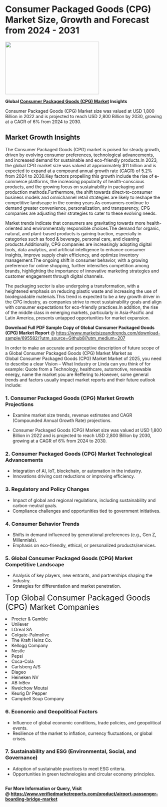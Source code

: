 <H1>Consumer Packaged Goods (CPG) Market Size, Growth and Forecast from 2024 - 2031</H1><img class="aligncenter size-medium wp-image-584254" src="https://thirdeyenews.in/wp-content/uploads/2024/09/Global-Market-Research-300x168.jpeg" alt="" width="300" height="168" /><p><strong>Global&nbsp;<a href="https://www.marketsizeandtrends.com/download-sample/695582/?utm_source=Github8j?utm_medium=207">Consumer Packaged Goods (CPG) Market</a> Insights</strong></p><p>Consumer Packaged Goods (CPG) Market size was valued at USD 1,800 Billion in 2022 and is projected to reach USD 2,800 Billion by 2030, growing at a CAGR of 6% from 2024 to 2030.</p><p><h2>Market Growth Insights</h2> <p>The Consumer Packaged Goods (CPG) market is poised for steady growth, driven by evolving consumer preferences, technological advancements, and increased demand for sustainable and eco-friendly products.In 2023, the global CPG market size was valued at approximately $11 trillion and is expected to expand at a compound annual growth rate (CAGR) of 5.2% from 2024 to 2030.Key factors propelling this growth include the rise of e-commerce platforms, the increasing popularity of health-conscious products, and the growing focus on sustainability in packaging and production methods.Furthermore, the shift towards direct-to-consumer business models and omnichannel retail strategies are likely to reshape the competitive landscape in the coming years.As consumers continue to demand greater convenience, personalization, and transparency, CPG companies are adjusting their strategies to cater to these evolving needs.</p> <p>Market trends indicate that consumers are gravitating towards more health-oriented and environmentally responsible choices.The demand for organic, natural, and plant-based products is gaining traction, especially in categories such as food & beverage, personal care, and cleaning products.Additionally, CPG companies are increasingly adopting digital tools, data analytics, and artificial intelligence to enhance consumer insights, improve supply chain efficiency, and optimize inventory management.The ongoing shift in consumer behavior, with a growing preference for online shopping, further intensifies competition among brands, highlighting the importance of innovative marketing strategies and customer engagement through digital channels.</p> <p>The packaging sector is also undergoing a transformation, with a heightened emphasis on reducing plastic waste and increasing the use of biodegradable materials.This trend is expected to be a key growth driver in the CPG industry, as companies strive to meet sustainability goals and align with consumer expectations for eco-friendly practices.In addition, the rise of the middle class in emerging markets, particularly in Asia-Pacific and Latin America, presents untapped opportunities for market expansion.</p> <p><span class=""><strong>Download Full PDF Sample Copy of Global Consumer Packaged Goods (CPG) Market Report</strong> @ <a href="https://www.marketsizeandtrends.com/download-sample/695582/?utm_source=Github8j?utm_medium=207" target="_blank">https://www.marketsizeandtrends.com/download-sample/695582/?utm_source=Github8j?utm_medium=207</a></span></p><p>In order to make an accurate and perceptive description of future scope of a Global&nbsp;Consumer Packaged Goods (CPG) Market Market as Global&nbsp;Consumer Packaged Goods (CPG) Market Market of 2025, you need to describe a clear Vision &ndash; What Industry or Linda can you think of for example: Quote from a Technology, healthcare, automotive, renewable energy, name the market you are Reffering to.However, some general trends and factors usually impact market reports and their future outlook include:</p><h3>1.&nbsp;<strong>Consumer Packaged Goods (CPG) Market Growth Projections</strong></h3><ul><li>Examine market size trends, revenue estimates and CAGR (Compounded Annual Growth Rate) projections.</li><li><p>Consumer Packaged Goods (CPG) Market size was valued at USD 1,800 Billion in 2022 and is projected to reach USD 2,800 Billion by 2030, growing at a CAGR of 6% from 2024 to 2030.</p></li></ul><h3>2.&nbsp;<strong>Consumer Packaged Goods (CPG) Market Technological Advancements</strong></h3><ul><li>Integration of AI, IoT, blockchain, or automation in the industry.</li><li>Innovations driving cost reductions or improving efficiency.</li></ul><h3>3.&nbsp;<strong>Regulatory and Policy Changes</strong></h3><ul><li>Impact of global and regional regulations, including sustainability and carbon-neutral goals.</li><li>Compliance challenges and opportunities tied to government initiatives.</li></ul><h3>4.&nbsp;<strong>Consumer Behavior Trends</strong></h3><ul><li>Shifts in demand influenced by generational preferences (e.g., Gen Z, Millennials).</li><li>Emphasis on eco-friendly, ethical, or personalized products/services.</li></ul><h3>5.&nbsp;<strong>Global Consumer Packaged Goods (CPG) Market Competitive Landscape</strong></h3><ul><li>Analysis of key players, new entrants, and partnerships shaping the industry.</li><li>Strategies for differentiation and market penetration.</li></ul><p data-pm-slice="1 1 []"><span style="color: inherit; font-family: inherit; font-size: 25px;">Top Global Consumer Packaged Goods (CPG) Market Companies</span></p><div class="" data-test-id=""><p><li>Procter & Gamble</li><li> Unilever</li><li> LOreal SA</li><li> Colgate-Palmolive</li><li> The Kraft Heinz Co.</li><li> Kellogg Company</li><li> Nestle</li><li> Pepsi</li><li> Coca-Cola</li><li> Carlsberg A/S</li><li> Diageo</li><li> Heineken NV</li><li> AB InBev</li><li> Kweichow Moutai</li><li> Keurig Dr Pepper</li><li> Campbell Soup Company</li></p></div><h3>6.&nbsp;<strong>Economic and Geopolitical Factors</strong></h3><ul><li>Influence of global economic conditions, trade policies, and geopolitical events.</li><li>Resilience of the market to inflation, currency fluctuations, or global crises.</li></ul><h3>7.&nbsp;<strong>Sustainability and ESG (Environmental, Social, and Governance)</strong></h3><ul><li>Adoption of sustainable practices to meet ESG criteria.</li><li>Opportunities in green technologies and circular economy principles.</li></ul><h2><strong style="font-size: 14px;">For More Information or Query, Visit @&nbsp;</strong><a style="background-color: #ffffff; font-size: 14px;" href="https://www.marketsizeandtrends.com/report/consumer-packaged-goods-cpg-market/" target="_blank">https://www.verifiedmarketreports.com/product/airport-passenger-boarding-bridge-market</a></h2>